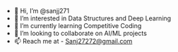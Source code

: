 - 👋 Hi, I’m @sanjj271
- 👀 I’m interested in Data Structures and Deep Learning
- 🌱 I’m currently learning Competitive Coding
- 💞️ I’m looking to collaborate on AI/ML projects
- 📫 Reach me at - Sanj27272@gmail.com

<!---
sanjj271/sanjj271 is a ✨ special ✨ repository because its `README.md` (this file) appears on your GitHub profile.
You can click the Preview link to take a look at your changes.
--->
